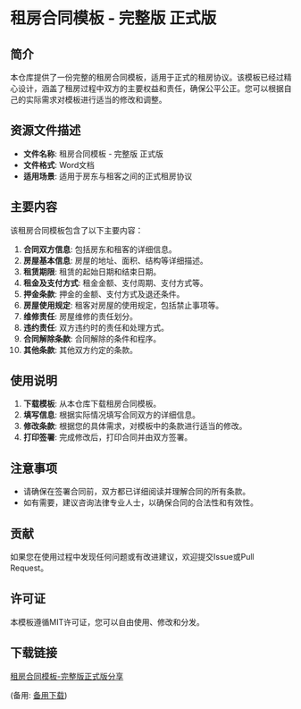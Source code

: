 # 租房合同模板 - 完整版 正式版

## 简介

本仓库提供了一份完整的租房合同模板，适用于正式的租房协议。该模板已经过精心设计，涵盖了租房过程中双方的主要权益和责任，确保公平公正。您可以根据自己的实际需求对模板进行适当的修改和调整。

## 资源文件描述

- **文件名称**: 租房合同模板 - 完整版 正式版
- **文件格式**: Word文档
- **适用场景**: 适用于房东与租客之间的正式租房协议

## 主要内容

该租房合同模板包含了以下主要内容：

1. **合同双方信息**: 包括房东和租客的详细信息。
2. **房屋基本信息**: 房屋的地址、面积、结构等详细描述。
3. **租赁期限**: 租赁的起始日期和结束日期。
4. **租金及支付方式**: 租金金额、支付周期、支付方式等。
5. **押金条款**: 押金的金额、支付方式及退还条件。
6. **房屋使用规定**: 租客对房屋的使用规定，包括禁止事项等。
7. **维修责任**: 房屋维修的责任划分。
8. **违约责任**: 双方违约时的责任和处理方式。
9. **合同解除条款**: 合同解除的条件和程序。
10. **其他条款**: 其他双方约定的条款。

## 使用说明

1. **下载模板**: 从本仓库下载租房合同模板。
2. **填写信息**: 根据实际情况填写合同双方的详细信息。
3. **修改条款**: 根据您的具体需求，对模板中的条款进行适当的修改。
4. **打印签署**: 完成修改后，打印合同并由双方签署。

## 注意事项

- 请确保在签署合同前，双方都已详细阅读并理解合同的所有条款。
- 如有需要，建议咨询法律专业人士，以确保合同的合法性和有效性。

## 贡献

如果您在使用过程中发现任何问题或有改进建议，欢迎提交Issue或Pull Request。

## 许可证

本模板遵循MIT许可证，您可以自由使用、修改和分发。

## 下载链接
[租房合同模板-完整版正式版分享](https://pan.quark.cn/s/5aa9e7a886b5) 

(备用: [备用下载](https://pan.baidu.com/s/1RtyYZIoYdsLcvALlIrJ4Mw?pwd=iroh))
